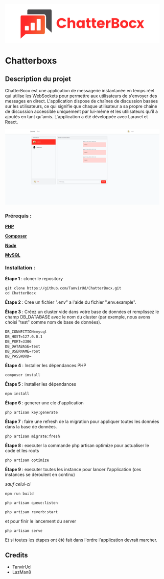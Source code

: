 <p align="center"><a href="" target="_blank"><img src="public/images/Logos/ChatterBocx-horizontal.png" width="700" alt="Laravel Logo"></a></p>

# Chatterboxs

## Description du projet

ChatterBocx est une application de messagerie instantanée en temps réel qui utilise les WebSockets pour permettre aux utilisateurs de s'envoyer des messages en direct. L'application dispose de chaînes de discussion basées sur les utilisateurs, ce qui signifie que chaque utilisateur a sa propre chaîne de discussion accessible uniquement par lui-même et les utilisateurs qu'il a ajoutés en tant qu'amis. L'application a été développée avec Laravel et React.


![ChatterBocx app demo image](public/images/ChatterBocs.png)

### Prérequis :

[**PHP**](https://www.php.net/downloads.php)

[**Composer**](https://getcomposer.org/download/)

[**Node**](https://nodejs.org/fr/download/package-manager)

[**MySQL**](https://www.mysql.com/fr/products/community/)


### Installation :  

**Étape 1** : cloner le repository

```shell
git clone https://github.com/TanvirUd/ChatterBocx.git
cd ChatterBocx
```

**Étape 2** : Cree un fichier ".env" a l'aide du fichier  ".env.example".

**Étape 3** : Créez un cluster vide dans votre base de données et remplissez le champ DB_DATABASE avec le nom du cluster (par exemple, nous avons choisi "test" comme nom de base de données).

```.env
DB_CONNECTION=mysql
DB_HOST=127.0.0.1
DB_PORT=3306
DB_DATABASE=test
DB_USERNAME=root
DB_PASSWORD=
```

**Étape 4** : Installer les dépendances PHP

```shell
composer install
```

**Étape 5** : Installer les dépendances

```shell
npm install
```

**Étape 6** : generer une cle d'application

```shell
php artisan key:generate
```

**Étape 7** : faire une refresh de la migration pour appliquer toutes les données dans la base de données.

```shell
php artisan migrate:fresh
```

**Étape 8** : executer la commande php artisan optimize pour actualiser le code et les roots

```shell
php artisan optimize
```

**Étape 9** :  executer toutes les instance pour lancer l'application (ces instances se déroulent en continu)

*sauf celui-ci*
```shell
npm run build
```

```shell
php artisan queue:listen
```

```shell
php artisan reverb:start
```

et pour finir le lancement du server

```shell
php artisan serve
```

Et si toutes les étapes ont été fait dans l'ordre l'application devrait marcher.

## Credits

- TanvirUd
- LazMan8
